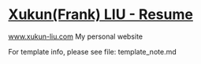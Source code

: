 # [Xukun(Frank) LIU - Resume](https://www.xukun-liu.com/)

www.xukun-liu.com
My personal website

For template info, please see file: template_note.md
